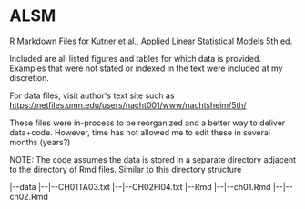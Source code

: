 ALSM
====

R Markdown Files for Kutner et al., Applied Linear Statistical Models 5th ed.

Included are all listed figures and tables for which data is provided. Examples that were not stated or indexed in the text were included at my discretion.

For data files, visit author's text site such as https://netfiles.umn.edu/users/nacht001/www/nachtsheim/5th/

These files were in-process to be reorganized and a better way to deliver data+code. However, time has not allowed me to edit these in several months (years?)

NOTE: The code assumes the data is stored in a separate directory adjacent to the directory of Rmd files. Similar to this directory structure

|--data
|--|--CH01TA03.txt
|--|--CH02FI04.txt
|--Rmd
|--|--ch01.Rmd
|--|--ch02.Rmd
